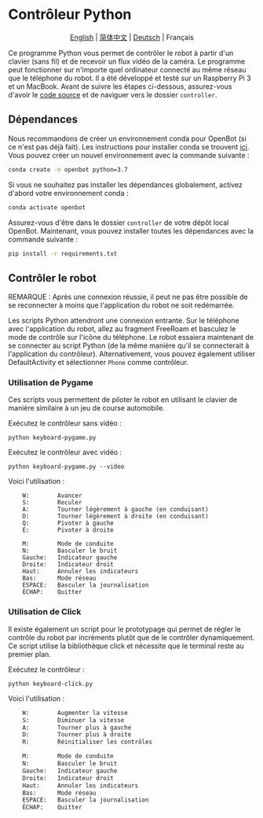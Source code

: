 # Contrôleur Python

<p align="center">
  <a href="README.md">English</a> |
  <a href="README.zh-CN.md">简体中文</a> |
  <a href="README.de-DE.md">Deutsch</a> |
  <span>Français</span>
</p>

Ce programme Python vous permet de contrôler le robot à partir d'un clavier (sans fil) et de recevoir un flux vidéo de la caméra. Le programme peut fonctionner sur n'importe quel ordinateur connecté au même réseau que le téléphone du robot. Il a été développé et testé sur un Raspberry Pi 3 et un MacBook. Avant de suivre les étapes ci-dessous, assurez-vous d'avoir le [code source](https://github.com/isl-org/OpenBot#get-the-source-code) et de naviguer vers le dossier `controller`.

## Dépendances

Nous recommandons de créer un environnement conda pour OpenBot (si ce n'est pas déjà fait). Les instructions pour installer conda se trouvent [ici](https://docs.conda.io/projects/conda/en/latest/user-guide/install/). Vous pouvez créer un nouvel environnement avec la commande suivante :

```bash
conda create -n openbot python=3.7
```

Si vous ne souhaitez pas installer les dépendances globalement, activez d'abord votre environnement conda :

```bash
conda activate openbot
```

Assurez-vous d'être dans le dossier `controller` de votre dépôt local OpenBot. Maintenant, vous pouvez installer toutes les dépendances avec la commande suivante :

```bash
pip install -r requirements.txt
```

## Contrôler le robot

REMARQUE : Après une connexion réussie, il peut ne pas être possible de se reconnecter à moins que l'application du robot ne soit redémarrée.

Les scripts Python attendront une connexion entrante. Sur le téléphone avec l'application du robot, allez au fragment FreeRoam et basculez le mode de contrôle sur l'icône du téléphone. Le robot essaiera maintenant de se connecter au script Python (de la même manière qu'il se connecterait à l'application du contrôleur). Alternativement, vous pouvez également utiliser DefaultActivity et sélectionner `Phone` comme contrôleur.

### Utilisation de Pygame

Ces scripts vous permettent de piloter le robot en utilisant le clavier de manière similaire à un jeu de course automobile.

Exécutez le contrôleur sans vidéo :

`python keyboard-pygame.py`

Exécutez le contrôleur avec vidéo :

`python keyboard-pygame.py --video`

Voici l'utilisation :

```
    W:        Avancer
    S:        Reculer
    A:        Tourner légèrement à gauche (en conduisant)
    D:        Tourner légèrement à droite (en conduisant)
    Q:        Pivoter à gauche
    E:        Pivoter à droite

    M:        Mode de conduite
    N:        Basculer le bruit
    Gauche:   Indicateur gauche
    Droite:   Indicateur droit
    Haut:     Annuler les indicateurs
    Bas:      Mode réseau
    ESPACE:   Basculer la journalisation
    ÉCHAP:    Quitter
```

### Utilisation de Click

Il existe également un script pour le prototypage qui permet de régler le contrôle du robot par incréments plutôt que de le contrôler dynamiquement. Ce script utilise la bibliothèque click et nécessite que le terminal reste au premier plan.

Exécutez le contrôleur :

`python keyboard-click.py`

Voici l'utilisation :

```bash
    W:        Augmenter la vitesse
    S:        Diminuer la vitesse
    A:        Tourner plus à gauche
    D:        Tourner plus à droite
    R:        Réinitialiser les contrôles

    M:        Mode de conduite
    N:        Basculer le bruit
    Gauche:   Indicateur gauche
    Droite:   Indicateur droit
    Haut:     Annuler les indicateurs
    Bas:      Mode réseau
    ESPACE:   Basculer la journalisation
    ÉCHAP:    Quitter
```